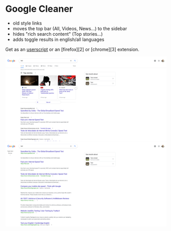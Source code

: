 # Google Cleaner

- old style links
- moves the top bar (All, Videos, News...) to the sidebar
- hides "rich search content" (Top stories...)
- adds toggle results in english/all languages

Get as an [userscript][1] or an [firefox][2] or [chrome][3] extension.

![Before](media/googleCleanerBefore.png)
![After](media/googleCleanerAfter.png)

[1]: https://openuserjs.org/users/icetbr/scripts
[4]: https://github.com/fregante/browser-extension-template

